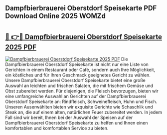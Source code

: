 ## Dampfbierbrauerei Oberstdorf Speisekarte PDF Download Online 2025 WOMZd

# <h2><a href="http://gcdo4it.nevu.top/?p=Dampfbierbrauerei+Oberstdorf+Speisekarte">🔗 👉🔴 Dampfbierbrauerei Oberstdorf Speisekarte 2025 PDF</a></h2>

[![Dampfbierbrauerei Oberstdorf Speisekarte 2025 PDF](https://i.imgur.com/dBaPXMq.png)](http://gcdo4it.nevu.top/?p=Dampfbierbrauerei+Oberstdorf+Speisekarte)
Die Dampfbierbrauerei Oberstdorf Speisekarte ist nicht nur eine Liste von Gerichten in einem Restaurant oder Café, sondern auch Ihre Möglichkeit, ein köstliches und für Ihren Geschmack geeignetes Gericht zu wählen. Unsere Dampfbierbrauerei Oberstdorf Speisekarte bietet eine große Auswahl an leichten und frischen Salaten, die mit frischem Gemüse und Obst zubereitet werden. Für diejenigen, die Fleisch bevorzugen, bieten wir eine umfangreiche Auswahl an Gerichten auf der Dampfbierbrauerei Oberstdorf Speisekarte an: Rindfleisch, Schweinefleisch, Huhn und Fisch. Unseren Auserwählten bieten wir exquisite Gerichte wie Schaschlik und Steak an, die auf einem alten, natürlichen Feuer zubereitet werden. In jedem Fall sind wir bereit, Ihnen bei der Auswahl der Speisen auf der Dampfbierbrauerei Oberstdorf Speisekarte zu helfen und Ihnen einen komfortablen und komfortablen Service zu bieten.
